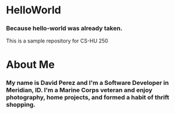 # HelloWorld
### Because hello-world was already taken.
This is a sample repository for CS-HU 250

# About Me
### My name is David Perez and I'm a Software Developer in Meridian, ID. I'm a Marine Corps veteran and enjoy photography, home projects, and formed a habit of thrift shopping.